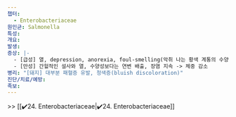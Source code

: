 ```yaml
---
챕터:
  - Enterobacteriaceae
원인균: Salmonella
특성: 
개요: 
발생: 
증상: |-
  - [급성] 열, depression, anorexia, foul-smelling(악취 나는 황색 계통의 수양성 설사), 탈수, 체중 감소, 유산, 어린 동물들에서 패혈증
  - [만성] 간헐적인 설사와 열, 수양성보다는 연변 배출, 장염 지속 -> 체중 감소
병리: "[돼지] 대부분 패혈증 유발, 청색증(bluish discoloration)"
진단/치료/예방: 
족보: 
---
```

\>> [[✔️24. Enterobacteriaceae|✔️24. Enterobacteriaceae]]
